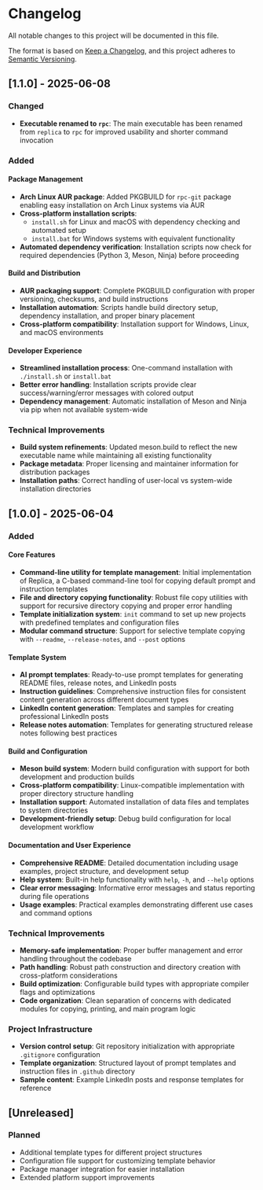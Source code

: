 # Changelog

All notable changes to this project will be documented in this file.

The format is based on [Keep a Changelog](https://keepachangelog.com/en/1.0.0/),
and this project adheres to [Semantic Versioning](https://semver.org/spec/v2.0.0.html).

## [1.1.0] - 2025-06-08

### Changed

- **Executable renamed to `rpc`**: The main executable has been renamed from `replica` to `rpc` for improved usability and shorter command invocation

### Added

#### Package Management

- **Arch Linux AUR package**: Added PKGBUILD for `rpc-git` package enabling easy installation on Arch Linux systems via AUR
- **Cross-platform installation scripts**:
  - `install.sh` for Linux and macOS with dependency checking and automated setup
  - `install.bat` for Windows systems with equivalent functionality
- **Automated dependency verification**: Installation scripts now check for required dependencies (Python 3, Meson, Ninja) before proceeding

#### Build and Distribution

- **AUR packaging support**: Complete PKGBUILD configuration with proper versioning, checksums, and build instructions
- **Installation automation**: Scripts handle build directory setup, dependency installation, and proper binary placement
- **Cross-platform compatibility**: Installation support for Windows, Linux, and macOS environments

#### Developer Experience

- **Streamlined installation process**: One-command installation with `./install.sh` or `install.bat`
- **Better error handling**: Installation scripts provide clear success/warning/error messages with colored output
- **Dependency management**: Automatic installation of Meson and Ninja via pip when not available system-wide

### Technical Improvements

- **Build system refinements**: Updated meson.build to reflect the new executable name while maintaining all existing functionality
- **Package metadata**: Proper licensing and maintainer information for distribution packages
- **Installation paths**: Correct handling of user-local vs system-wide installation directories

## [1.0.0] - 2025-06-04

### Added

#### Core Features

- **Command-line utility for template management**: Initial implementation of Replica, a C-based command-line tool for copying default prompt and instruction templates
- **File and directory copying functionality**: Robust file copy utilities with support for recursive directory copying and proper error handling
- **Template initialization system**: `init` command to set up new projects with predefined templates and configuration files
- **Modular command structure**: Support for selective template copying with `--readme`, `--release-notes`, and `--post` options

#### Template System

- **AI prompt templates**: Ready-to-use prompt templates for generating README files, release notes, and LinkedIn posts
- **Instruction guidelines**: Comprehensive instruction files for consistent content generation across different document types
- **LinkedIn content generation**: Templates and samples for creating professional LinkedIn posts
- **Release notes automation**: Templates for generating structured release notes following best practices

#### Build and Configuration

- **Meson build system**: Modern build configuration with support for both development and production builds
- **Cross-platform compatibility**: Linux-compatible implementation with proper directory structure handling
- **Installation support**: Automated installation of data files and templates to system directories
- **Development-friendly setup**: Debug build configuration for local development workflow

#### Documentation and User Experience

- **Comprehensive README**: Detailed documentation including usage examples, project structure, and development setup
- **Help system**: Built-in help functionality with `help`, `-h`, and `--help` options
- **Clear error messaging**: Informative error messages and status reporting during file operations
- **Usage examples**: Practical examples demonstrating different use cases and command options

### Technical Improvements

- **Memory-safe implementation**: Proper buffer management and error handling throughout the codebase
- **Path handling**: Robust path construction and directory creation with cross-platform considerations
- **Build optimization**: Configurable build types with appropriate compiler flags and optimizations
- **Code organization**: Clean separation of concerns with dedicated modules for copying, printing, and main program logic

### Project Infrastructure

- **Version control setup**: Git repository initialization with appropriate `.gitignore` configuration
- **Template organization**: Structured layout of prompt templates and instruction files in `.github` directory
- **Sample content**: Example LinkedIn posts and response templates for reference

## [Unreleased]

### Planned

- Additional template types for different project structures
- Configuration file support for customizing template behavior
- Package manager integration for easier installation
- Extended platform support improvements
